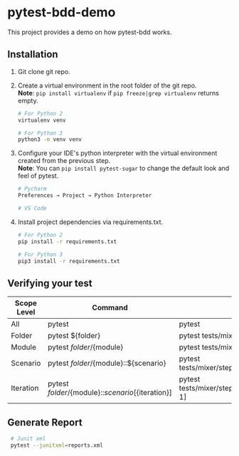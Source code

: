 # pytest-bdd-demo
This project provides a demo on how pytest-bdd works.

## Installation
1. Git clone git repo.

2. Create a virtual environment in the root folder of the git repo.<br/>
**Note**: ```pip install virtualenv``` if ```pip freeze|grep virtualenv``` returns empty.
    ```sh
    # For Python 2
    virtualenv venv

    # For Python 3
    python3 -m venv venv
    ```
3. Configure your IDE's python interpreter with the virtual environment created from the previous step.<br/>
**Note**: You can ```pip install pytest-sugar``` to change the default look and feel of pytest.  
   ```sh
   # Pycharm
   Preferences → Project → Python Interpreter

   # VS Code
   ```
5. Install project dependencies via requirements.txt.
    ```sh
    # For Python 2
    pip install -r requirements.txt

    # For Python 3
    pip3 install -r requirements.txt
    ```
## Verifying your test
| Scope Level | Command                                               | Example                                                      |
|-------------|-------------------------------------------------------|--------------------------------------------------------------|
| All         | pytest                                                | pytest                                                       |
| Folder      | pytest ${folder}                                      | pytest tests/mixer/step_defs/                                |
| Module      | pytest ${folder}/${module}                            | pytest tests/mixer/step_defs/test_ab_testing.py              |
| Scenario    | pytest ${folder}/${module}::${scenario}               | pytest tests/mixer/step_defs/test_ab_testing.py::test_1      |
| Iteration   | pytest ${folder}/${module}::${scenario}[${iteration}] | pytest tests/mixer/step_defs/test_ab_testing.py::test_1[i-1] |

## Generate Report
   ```sh
    # Junit xml
    pytest --junitxml=reports.xml
   ```
